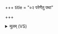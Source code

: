 +++
title = "०२ परेणैतु पथा"

+++
<details><summary>मूलम् (VS)</summary>

परे॑णैतु प॒था वृकः॑ पर॒मेणो॒त तस्क॑रः। परे॑ण द॒त्वती॒ रज्जुः॒ परे॑णाघा॒युर॑र्षतु ॥
</details>